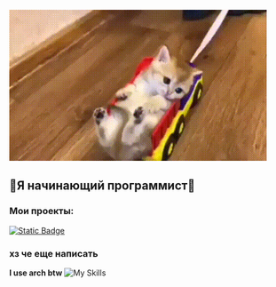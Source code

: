 ![Cat](https://github.com/Daniel1236n29/Daniel1236n29/blob/main/assets/gif.gif)
## **🦐Я начинающий программист🦐**
### **Мои проекты:**
[![Static Badge](https://img.shields.io/badge/hikka_mods-mods?style=flat&logo=telegraph&logoColor=%23FAFAFA&color=%2388171A&link=https%3A%2F%2Fgithub.com%2FDaniel1236n29%2FModules_hikka)](https://github.com/Daniel1236n29/Modules_hikka)
### хз че еще написать

**I use arch btw**  ![My Skills](https://skillicons.dev/icons?i=arch)

